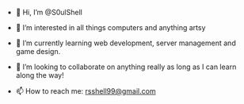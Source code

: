 - 👋 Hi, I’m @S0ulShell

- 👀 I’m interested in all things computers and anything artsy 
- 🌱 I’m currently learning web development, server management and game design. 
- 💞️ I’m looking to collaborate on anything really as long as I can learn along the way!
- 📫 How to reach me: rsshell99@gmail.com


<!---
S0ulShell/S0ulShell is a ✨ special ✨ repository because its `README.md` (this file) appears on your GitHub profile.
You can click the Preview link to take a look at your changes.
--->
